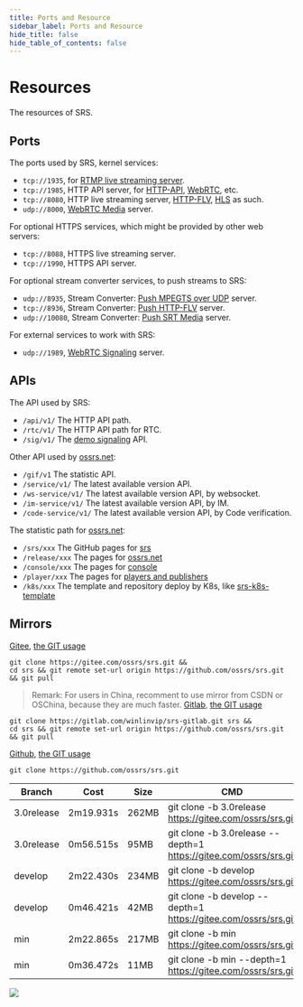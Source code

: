 ```yaml
---
title: Ports and Resource
sidebar_label: Ports and Resource
hide_title: false
hide_table_of_contents: false
---
```


# Resources

The resources of SRS.

## Ports

The ports used by SRS, kernel services:

* `tcp://1935`, for [RTMP live streaming server](./rtmp.md).
* `tcp://1985`, HTTP API server, for [HTTP-API](./http-api.md), [WebRTC](./webrtc.md), etc.
* `tcp://8080`, HTTP live streaming server, [HTTP-FLV](./flv.md), [HLS](./hls.md) as such.
* `udp://8000`, [WebRTC Media](./webrtc.md) server.

For optional HTTPS services, which might be provided by other web servers:

* `tcp://8088`, HTTPS live streaming server.
* `tcp://1990`, HTTPS API server.

For optional stream converter services, to push streams to SRS:

* `udp://8935`, Stream Converter: [Push MPEGTS over UDP](./streamer.md#push-mpeg-ts-over-udp) server.
* `tcp://8936`, Stream Converter: [Push HTTP-FLV](./streamer.md#push-http-flv-to-srs) server.
* `udp://10080`, Stream Converter: [Push SRT Media](https://github.com/ossrs/srs/issues/1147#issuecomment-577469119) server.

For external services to work with SRS:

* `udp://1989`, [WebRTC Signaling](https://github.com/ossrs/signaling#usage) server.

## APIs

The API used by SRS:

* `/api/v1/` The HTTP API path.
* `/rtc/v1/` The HTTP API path for RTC.
* `/sig/v1/` The [demo signaling](https://github.com/ossrs/signaling) API.

Other API used by [ossrs.net](https://ossrs.net):

* `/gif/v1` The statistic API.
* `/service/v1/` The latest available version API.
* `/ws-service/v1/` The latest available version API, by websocket.
* `/im-service/v1/` The latest available version API, by IM.
* `/code-service/v1/` The latest available version API, by Code verification.

The statistic path for [ossrs.net](https://ossrs.net):

* `/srs/xxx` The GitHub pages for [srs](https://github.com/ossrs/srs)
* `/release/xxx` The pages for [ossrs.net](https://ossrs.net)
* `/console/xxx` The pages for [console](http://ossrs.net/console/)
* `/player/xxx` The pages for [players and publishers](http://ossrs.net/players/)
* `/k8s/xxx` The template and repository deploy by K8s, like [srs-k8s-template](https://github.com/ossrs/srs-k8s-template)

## Mirrors

[Gitee](https://gitee.com/ossrs/srs), [the GIT usage](./git.md)

```
git clone https://gitee.com/ossrs/srs.git &&
cd srs && git remote set-url origin https://github.com/ossrs/srs.git && git pull
```

> Remark: For users in China, recomment to use mirror from CSDN or OSChina, because they are much faster.
[Gitlab](https://gitlab.com/winlinvip/srs-gitlab), [the GIT usage](./git.md)

```
git clone https://gitlab.com/winlinvip/srs-gitlab.git srs &&
cd srs && git remote set-url origin https://github.com/ossrs/srs.git && git pull
```

[Github](https://github.com/ossrs/srs), [the GIT usage](./git.md)

```
git clone https://github.com/ossrs/srs.git
```

| Branch | Cost | Size | CMD |
| --- | --- | --- | --- |
| 3.0release | 2m19.931s | 262MB | git clone -b 3.0release https://gitee.com/ossrs/srs.git |
| 3.0release | 0m56.515s | 95MB | git clone -b 3.0release --depth=1 https://gitee.com/ossrs/srs.git |
| develop | 2m22.430s | 234MB | git clone -b develop https://gitee.com/ossrs/srs.git |
| develop | 0m46.421s | 42MB | git clone -b develop --depth=1 https://gitee.com/ossrs/srs.git |
| min | 2m22.865s | 217MB | git clone -b min https://gitee.com/ossrs/srs.git |
| min | 0m36.472s | 11MB | git clone -b min --depth=1 https://gitee.com/ossrs/srs.git |
![](https://ossrs.net/gif/v1/sls.gif?site=ossrs.io&path=/lts/doc/en/v5/resource)


